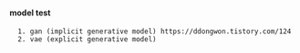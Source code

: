 #### model test 



      1. gan (implicit generative model) https://ddongwon.tistory.com/124
      2. vae (explicit generative model)
